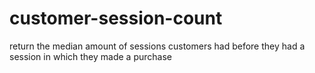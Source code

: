 # customer-session-count
return the median amount of sessions customers had before they had a session in which they made a purchase
